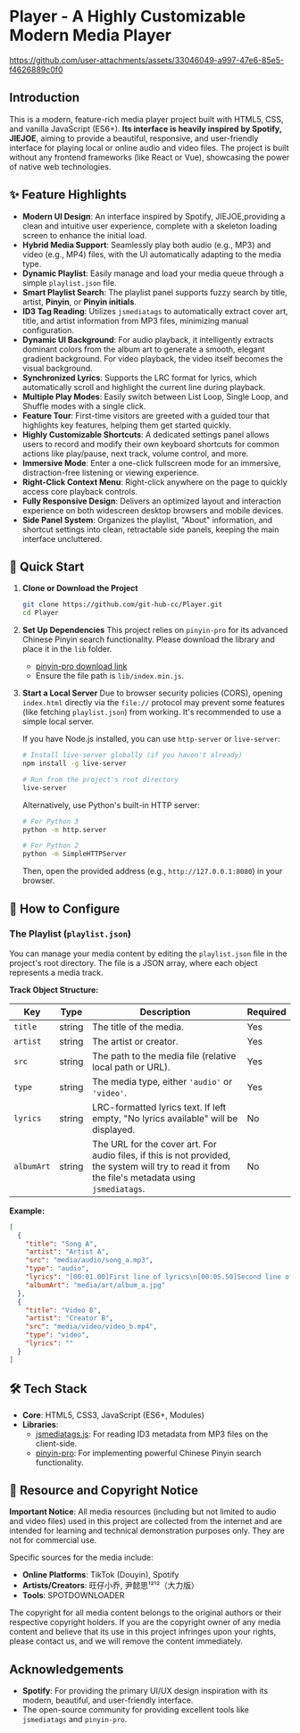 # Player - A Highly Customizable Modern Media Player

https://github.com/user-attachments/assets/33046049-a997-47e6-85e5-f4626889c0f0

## Introduction

This is a modern, feature-rich media player project built with HTML5, CSS, and vanilla JavaScript (ES6+). **Its interface is heavily inspired by Spotify, JIEJOE**, aiming to provide a beautiful, responsive, and user-friendly interface for playing local or online audio and video files. The project is built without any frontend frameworks (like React or Vue), showcasing the power of native web technologies.

## ✨ Feature Highlights

-   **Modern UI Design**: An interface inspired by Spotify, JIEJOE,providing a clean and intuitive user experience, complete with a skeleton loading screen to enhance the initial load.
-   **Hybrid Media Support**: Seamlessly play both audio (e.g., MP3) and video (e.g., MP4) files, with the UI automatically adapting to the media type.
-   **Dynamic Playlist**: Easily manage and load your media queue through a simple `playlist.json` file.
-   **Smart Playlist Search**: The playlist panel supports fuzzy search by title, artist, **Pinyin**, or **Pinyin initials**.
-   **ID3 Tag Reading**: Utilizes `jsmediatags` to automatically extract cover art, title, and artist information from MP3 files, minimizing manual configuration.
-   **Dynamic UI Background**: For audio playback, it intelligently extracts dominant colors from the album art to generate a smooth, elegant gradient background. For video playback, the video itself becomes the visual background.
-   **Synchronized Lyrics**: Supports the LRC format for lyrics, which automatically scroll and highlight the current line during playback.
-   **Multiple Play Modes**: Easily switch between List Loop, Single Loop, and Shuffle modes with a single click.
-   **Feature Tour**: First-time visitors are greeted with a guided tour that highlights key features, helping them get started quickly.
-   **Highly Customizable Shortcuts**: A dedicated settings panel allows users to record and modify their own keyboard shortcuts for common actions like play/pause, next track, volume control, and more.
-   **Immersive Mode**: Enter a one-click fullscreen mode for an immersive, distraction-free listening or viewing experience.
-   **Right-Click Context Menu**: Right-click anywhere on the page to quickly access core playback controls.
-   **Fully Responsive Design**: Delivers an optimized layout and interaction experience on both widescreen desktop browsers and mobile devices.
-   **Side Panel System**: Organizes the playlist, "About" information, and shortcut settings into clean, retractable side panels, keeping the main interface uncluttered.

## 🚀 Quick Start

1.  **Clone or Download the Project**
    ```bash
    git clone https://github.com/git-hub-cc/Player.git
    cd Player
    ```

2.  **Set Up Dependencies**
    This project relies on `pinyin-pro` for its advanced Chinese Pinyin search functionality. Please download the library and place it in the `lib` folder.
    -   [pinyin-pro download link](https://github.com/zh-lx/pinyin-pro)
    -   Ensure the file path is `lib/index.min.js`.

3.  **Start a Local Server**
    Due to browser security policies (CORS), opening `index.html` directly via the `file://` protocol may prevent some features (like fetching `playlist.json`) from working. It's recommended to use a simple local server.

    If you have Node.js installed, you can use `http-server` or `live-server`:
    ```bash
    # Install live-server globally (if you haven't already)
    npm install -g live-server
    
    # Run from the project's root directory
    live-server
    ```
    Alternatively, use Python's built-in HTTP server:
    ```bash
    # For Python 3
    python -m http.server
    
    # For Python 2
    python -m SimpleHTTPServer
    ```
    Then, open the provided address (e.g., `http://127.0.0.1:8080`) in your browser.

## 🔧 How to Configure

### The Playlist (`playlist.json`)
You can manage your media content by editing the `playlist.json` file in the project's root directory. The file is a JSON array, where each object represents a media track.

**Track Object Structure:**

| Key        | Type   | Description                                                                                              | Required |
| ---------- | ------ | -------------------------------------------------------------------------------------------------------- | -------- |
| `title`    | string | The title of the media.                                                                                  | Yes      |
| `artist`   | string | The artist or creator.                                                                                   | Yes      |
| `src`      | string | The path to the media file (relative local path or URL).                                                 | Yes      |
| `type`     | string | The media type, either `'audio'` or `'video'`.                                                           | Yes      |
| `lyrics`   | string | LRC-formatted lyrics text. If left empty, "No lyrics available" will be displayed.                         | No       |
| `albumArt` | string | The URL for the cover art. For audio files, if this is not provided, the system will try to read it from the file's metadata using `jsmediatags`. | No       |

**Example:**
```json
[
  {
    "title": "Song A",
    "artist": "Artist A",
    "src": "media/audio/song_a.mp3",
    "type": "audio",
    "lyrics": "[00:01.00]First line of lyrics\n[00:05.50]Second line of lyrics",
    "albumArt": "media/art/album_a.jpg"
  },
  {
    "title": "Video B",
    "artist": "Creator B",
    "src": "media/video/video_b.mp4",
    "type": "video",
    "lyrics": ""
  }
]
```

## 🛠️ Tech Stack

-   **Core**: HTML5, CSS3, JavaScript (ES6+, Modules)
-   **Libraries**:
    -   [jsmediatags.js](https://github.com/aadsm/jsmediatags): For reading ID3 metadata from MP3 files on the client-side.
    -   [pinyin-pro](https://github.com/zh-lx/pinyin-pro): For implementing powerful Chinese Pinyin search functionality.

## 📄 Resource and Copyright Notice

**Important Notice**: All media resources (including but not limited to audio and video files) used in this project are collected from the internet and are intended for learning and technical demonstration purposes only. They are not for commercial use.

Specific sources for the media include:
-   **Online Platforms**: TikTok (Douyin), Spotify
-   **Artists/Creators**: 旺仔小乔, 尹懿思¹²¹²（大力版）
-   **Tools**: SPOTDOWNLOADER

The copyright for all media content belongs to the original authors or their respective copyright holders. If you are the copyright owner of any media content and believe that its use in this project infringes upon your rights, please contact us, and we will remove the content immediately.

## Acknowledgements

-   **Spotify**: For providing the primary UI/UX design inspiration with its modern, beautiful, and user-friendly interface.
-   The open-source community for providing excellent tools like `jsmediatags` and `pinyin-pro`.